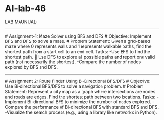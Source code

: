 # AI-lab-46
LAB MAUNUAL:
<hr>
# Assignment-1:
Maze Solver using BFS and DFS
# Objective: 
Implement BFS and DFS to solve a maze. 
# Problem Statement:
Given a grid-based maze where 0 represents walls and 1 represents walkable paths, find the shortest path from a start cell to an end cell. Tasks:
-Use BFS to find the shortest path.  Use DFS to explore all possible paths and report one valid path (not necessarily the shortest).
-Compare the number of nodes explored by BFS and DFS. <hr>
# Assignment 2:
Route Finder Using Bi-Directional BFS/DFS
 # Objective: 
 Use Bi-directional BFS/DFS to solve a navigation problem. 
 # Problem Statement: 
 Represent a city map as a graph where intersections are nodes and roads are edges. 
 Find the shortest path between two locations. Tasks:
-Implement Bi-directional BFS to minimize the number of nodes explored.
-Compare the performance of Bi-directional BFS with standard BFS and DFS. 
-Visualize the search process (e.g., using a library like networkx in Python).
